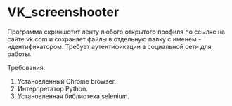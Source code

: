 # VK_screenshooter
Программа скриншотит ленту любого открытого профиля по ссылке на сайте vk.com и сохраняет файлы в отдельную папку с именем - идентификатором.  Требует аутентификации в социальной сети для работы.

Требования:
1) Установленный Chrome browser.
2) Интерпретатор Python.
3) Установленная библиотека selenium.
